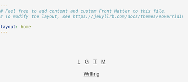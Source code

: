 ```yaml
---
# Feel free to add content and custom Front Matter to this file.
# To modify the layout, see https://jekyllrb.com/docs/themes/#overriding-theme-defaults

layout: home
---
```


  <style>
    html, body {
      width: 100%;
      font-family:  "Helvetica Neue", Helvetica, Arial, "Lucida Grande";
      font-size: 1.0em;
      background-color: whitesmoke;
      color: #333;
      margin: 0;
      padding: 0;
    }
    html a {
      color: #333;
      text-decoration: underline;
    }
    img {
      border-radius: 50%;
    }
    #container {
      width: 300px;
      margin: 0 auto;
      padding: 40px 0;
      text-align: center;
    }
    ul {
      list-style-type: none;
    }
    li {
      display: inline;
      padding: 5px;
    }
  </style>
 
  <div id="container">
    <p>
      <ul style="padding: 0;">
        <li><a href="https://www.linkedin.com/in/asimaslam/">L</a></li>
        <li><a href="https://github.com/asim">G</a></li>
        <li><a href="https://twitter.com/malsamisa">T</a></li>
        <li><a href="https://medium.com/@asimaslam">M</a></li>
      </ul>
    </p>
    <p><a href="/writing">Writing</a></p>
  </div>

<script>
  (function(i,s,o,g,r,a,m){i['GoogleAnalyticsObject']=r;i[r]=i[r]||function(){
  (i[r].q=i[r].q||[]).push(arguments)},i[r].l=1*new Date();a=s.createElement(o),
  m=s.getElementsByTagName(o)[0];a.async=1;a.src=g;m.parentNode.insertBefore(a,m)
  })(window,document,'script','https://www.google-analytics.com/analytics.js','ga');

  ga('create', 'UA-38418434-1', 'auto');
  ga('send', 'pageview');

</script>
